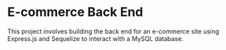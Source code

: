 # E-commerce Back End
 This project involves building the back end for an e-commerce site using Express.js and Sequelize to interact with a MySQL database.
